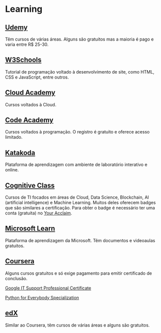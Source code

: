 # Learning

## [Udemy](https://www.udemy.com)

Têm cursos de várias áreas. Alguns são gratuitos mas a maioria é pago e varia entre R$ 25-30.


## [W3Schools](https://www.w3schools.com)

Tutorial de programação voltado à desenvolvimento de site, como HTML, CSS e JavaScript, entre outros.


## [Cloud Academy](https://cloudacademy.com/library)

Cursos voltados à Cloud.


## [Code Academy](https://www.codecademy.com/catalog)

Cursos voltados à programação. O registro é gratuito e oferece acesso limitado.


## [Katakoda](https://www.katacoda.com/learn)

Plataforma de aprendizagem com ambiente de laboratório interativo e online.


## [Cognitive Class](https://cognitiveclass.ai/courses)

Cursos de TI focados em áreas de Cloud, Data Science, Blockchain, AI (artificial intelligence) e Machine Learning. Muitos deles oferecem badges que são similares a certificação. Para obter o badge é necessário ter uma conta (gratuita) no [Your Acclaim](https://www.youracclaim.com).


## [Microsoft Learn](https://docs.microsoft.com/en-us/learn/)

Plataforma de aprendizagem da Microsoft. Têm documentos e videoaulas gratuitos.


## [Coursera](https://www.coursera.org/)

Alguns cursos gratuitos e só exige pagamento para emitir certificado de conclusão.

[Google IT Support Professional Certificate](https://www.coursera.org/professional-certificates/google-it-support)

[Python for Everybody Specialization](https://www.coursera.org/specializations/python)


## [edX](https://www.edx.org)

Similar ao Coursera, têm cursos de várias áreas e alguns são gratuitos.
